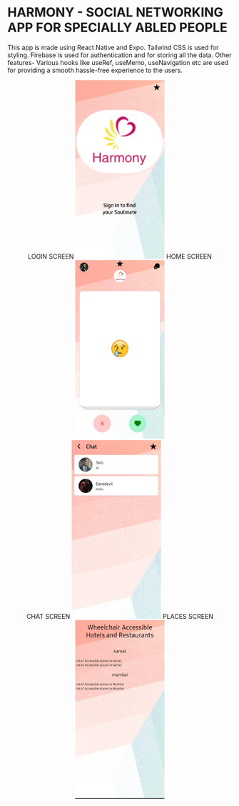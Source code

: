 # HARMONY - SOCIAL NETWORKING APP FOR SPECIALLY ABLED PEOPLE

This app is  made using React Native and Expo. 
Tailwind CSS is used for styling. 
Firebase is used for authentication and for storing all the data.
Other features- Various hooks like useRef, useMemo, useNavigation etc are used for providing a smooth hassle-free experience to the users.  
<div >
<p align="center">
  <text>LOGIN SCREEN </text>
  <img src="./login.jpg" width="200" height="400" title="LOGIN SCREEN">
    <text>HOME SCREEN </text>

  <img src="./home.jpg" width="200" height="400" title="HOME SCREEN">
    </br>
    <text>CHAT SCREEN </text>
  <img src="./chat.jpg" width="200" height="400" title="CHAT SCREEN">
    <text>PLACES SCREEN </text>
  <img src="./places.jpg" width="200" height="400" title="PLACES SCREEN">
</p>
  </div>
